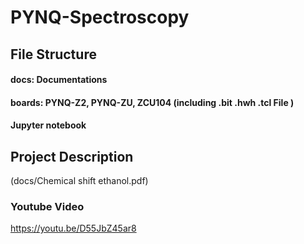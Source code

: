 # PYNQ-Spectroscopy

## File Structure

#### docs: Documentations

#### boards: PYNQ-Z2, PYNQ-ZU, ZCU104 (including .bit .hwh .tcl File )

#### Jupyter notebook 


## Project Description 


(docs/Chemical shift ethanol.pdf)

### Youtube Video

https://youtu.be/D55JbZ45ar8
